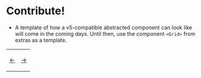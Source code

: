 # Contribute!

- A template of how a v5-compatible abstracted component can look like will come in the coming days. Until then, use the component `<Grid>` from extras as a template.

<table>
<tr>
<td>

[←](07.md)

</td>
<td>

[→](09.md)

</td>
</tr>
</table>
